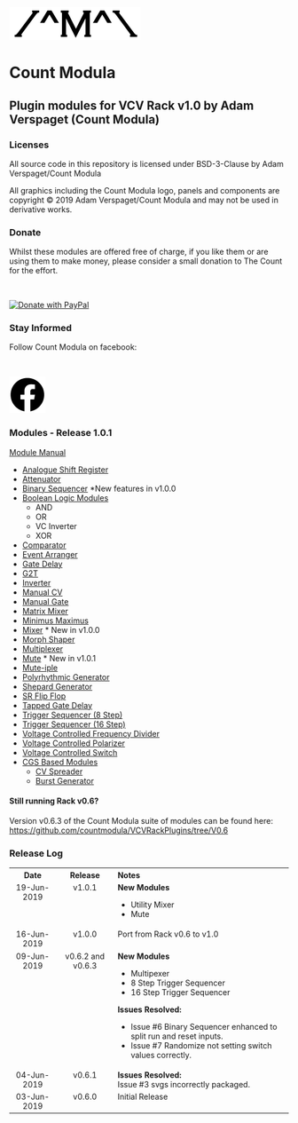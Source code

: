 ![alt text](./img/CountModulaLogo.png "Count Modula")
<h1>Count Modula</h1>
<h2>Plugin modules for VCV Rack v1.0 by Adam Verspaget (Count Modula)</h2>

<h3>Licenses</h3>

All source code in this repository is licensed under BSD-3-Clause by Adam Verspaget/Count Modula

All graphics including the Count Modula logo, panels and components are copyright © 2019 Adam Verspaget/Count Modula and may not be used in derivative works.

<h3>Donate</h3>
Whilst these modules are offered free of charge, if you like them or are using them to make money, please consider a small donation to The Count for the effort.
<p>&nbsp</p>
<a href="https://www.paypal.me/CountModula" target="_donate"><img src="https://www.paypalobjects.com/en_AU/i/btn/btn_donateCC_LG.gif" border="0" alt="Donate with PayPal"/></a>

<h3>Stay Informed</h3>
Follow Count Modula on facebook:
<p>&nbsp</p>
<a href="https://www.facebook.com/CountModula/"><img src="./img/facebook.png" alt="Count Modula on facebook"></a>

<h3>Modules - Release 1.0.1</h3>

<a href="MANUAL.md">Module Manual</a>

<ul>
<li><a href="./MANUAL.md#ASR">Analogue Shift Register</a>
<li><a href="./MANUAL.md#Attenuator">Attenuator</a>
<li><a href="./MANUAL.md#BinarySequencer">Binary Sequencer</a> *New features in v1.0.0
<li><a href="./MANUAL.md#BooleanLogic">Boolean Logic Modules</a>
	<ul>
		<li>AND
		<li>OR
		<li>VC Inverter
		<li>XOR
	</ul>
<li><a href="./MANUAL.md#Comparator">Comparator</a>
<li><a href="./MANUAL.md#EventArranger">Event Arranger</a>
<li><a href="./MANUAL.md#GateDelay">Gate Delay</a>
<li><a href="./MANUAL.md#G2T">G2T</a>
<li><a href="./MANUAL.md#Inverter">Inverter</a>
<li><a href="./MANUAL.md#ManualCV">Manual CV</a>
<li><a href="./MANUAL.md#ManualGate">Manual Gate</a>
<li><a href="./MANUAL.md#MatrixMixer">Matrix Mixer</a>
<li><a href="./MANUAL.md#MinimusMaximus">Minimus Maximus</a>
<li><a href="./MANUAL.md#Mixer">Mixer</a> * New in v1.0.0
<li><a href="./MANUAL.md#MorphShaper">Morph Shaper</a>
<li><a href="./MANUAL.md#Multiplexer">Multiplexer</a>
<li><a href="./MANUAL.md#Mute">Mute</a>  * New in v1.0.1
<li><a href="./MANUAL.md#Mute-iple">Mute-iple</a>
<li><a href="./MANUAL.md#PolyrhythmicGenerator">Polyrhythmic Generator</a>
<li><a href="./MANUAL.md#ShepardGenerator">Shepard Generator</a>
<li><a href="./MANUAL.md#SRFlipFlop">SR Flip Flop</a>
<li><a href="./MANUAL.md#TappedGateDelay">Tapped Gate Delay</a>
<li><a href="./MANUAL.md#TriggerSequencer8">Trigger Sequencer (8 Step)</a>
<li><a href="./MANUAL.md#TriggerSequencer16">Trigger Sequencer (16 Step)</a>
<li><a href="./MANUAL.md#VCFrequencyDivider">Voltage Controlled Frequency Divider</a>
<li><a href="./MANUAL.md#VCPolarizer">Voltage Controlled Polarizer</a>
<li><a href="./MANUAL.md#VCSwitch">Voltage Controlled Switch</a>
<li><a href="./MANUAL.md#CGS">CGS Based Modules</a>
	<ul>
		<li><a href="./MANUAL.md#CVSpreader">CV Spreader</a>
		<li><a href="./MANUAL.md#BurstGenerator">Burst Generator</a>
	</ul>
</ul>

<h4>Still running Rack v0.6?</h4>
Version v0.6.3 of the Count Modula suite of modules can be found here:
<a href="https://github.com/countmodula/VCVRackPlugins/tree/V0.6">https://github.com/countmodula/VCVRackPlugins/tree/V0.6</a>

<h3>Release Log</h3>
<table>
	<tr valign="top">
		<th align="center">Date</th>
		<th align="center">Release</th>
		<th align="left">Notes</th>
	</tr>
	<tr valign="top">
		<td align="center">19-Jun-2019</td>
		<td align="center">v1.0.1</td>
		<td align="left">
			<b>New Modules</b><br/>
			<ul>
				<li>Utility Mixer
				<li>Mute
			</ul>
		</td>
	</tr>
	<tr valign="top">
		<td align="center">16-Jun-2019</td>
		<td align="center">v1.0.0</td>
		<td align="left">
			Port from Rack v0.6 to v1.0
		</td>
	</tr>
	<tr valign="top">
		<td align="center">09-Jun-2019</td>
		<td align="center">v0.6.2 and v0.6.3</td>
		<td align="left">
			<b>New Modules</b><br/>
			<ul>
				<li>Multipexer
				<li>8 Step Trigger Sequencer
				<li>16 Step Trigger Sequencer
			</ul>
			<b>Issues Resolved:</b><br/>
			<ul>
				<li>Issue #6 Binary Sequencer enhanced to split run and reset inputs.
				<li>Issue #7 Randomize not setting switch values correctly.
			</ul>
		</td>
	</tr>
	<tr valign="top">
		<td align="center">04-Jun-2019</td>
		<td align="center">v0.6.1</td>
		<td align="left">
			<b>Issues Resolved:</b><br/>
			Issue #3 svgs incorrectly packaged.<br/>
		</td>
	</tr>
	<tr valign="top">
		<td align="center">03-Jun-2019</td>
		<td align="center">v0.6.0</td>
		<td>Initial Release</td>
	</tr>
</table>



